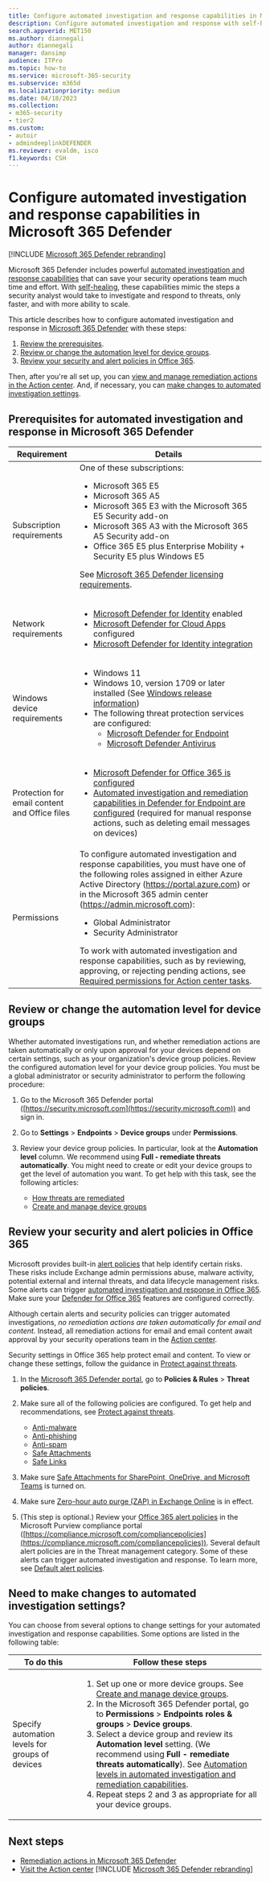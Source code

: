 ```yaml
---
title: Configure automated investigation and response capabilities in Microsoft 365 Defender
description: Configure automated investigation and response with self-healing in Microsoft 365 Defender
search.appverid: MET150
ms.author: diannegali
author: diannegali
manager: dansimp
audience: ITPro
ms.topic: how-to
ms.service: microsoft-365-security
ms.subservice: m365d
ms.localizationpriority: medium
ms.date: 04/18/2023
ms.collection:
- m365-security
- tier2
ms.custom: 
- autoir
- admindeeplinkDEFENDER
ms.reviewer: evaldm, isco
f1.keywords: CSH
---
```


# Configure automated investigation and response capabilities in Microsoft 365 Defender

[!INCLUDE [Microsoft 365 Defender rebranding](../includes/microsoft-defender.md)]

Microsoft 365 Defender includes powerful [automated investigation and response capabilities](m365d-autoir.md) that can save your security operations team much time and effort. With [self-healing](m365d-autoir.md#how-automated-investigation-and-self-healing-works), these capabilities mimic the steps a security analyst would take to investigate and respond to threats, only faster, and with more ability to scale.

This article describes how to configure automated investigation and response in <a href="https://go.microsoft.com/fwlink/p/?linkid=2077139" target="_blank">Microsoft 365 Defender</a> with these steps:

1. [Review the prerequisites](#prerequisites-for-automated-investigation-and-response-in-microsoft-365-defender).
2. [Review or change the automation level for device groups](#review-or-change-the-automation-level-for-device-groups).
3. [Review your security and alert policies in Office 365](#review-your-security-and-alert-policies-in-office-365).

Then, after you're all set up, you can [view and manage remediation actions in the Action center](m365d-autoir-actions.md). And, if necessary, you can [make changes to automated investigation settings](#need-to-make-changes-to-automated-investigation-settings).

## Prerequisites for automated investigation and response in Microsoft 365 Defender

|Requirement|Details|
|---|---|
|Subscription requirements|One of these subscriptions: <ul><li>Microsoft 365 E5</li><li>Microsoft 365 A5</li><li>Microsoft 365 E3 with the Microsoft 365 E5 Security add-on</li><li>Microsoft 365 A3 with the Microsoft 365 A5 Security add-on</li><li>Office 365 E5 plus Enterprise Mobility + Security E5 plus Windows E5</li></ul> <p> See [Microsoft 365 Defender licensing requirements](./prerequisites.md#licensing-requirements).|
|Network requirements|<ul><li>[Microsoft Defender for Identity](/azure-advanced-threat-protection/what-is-atp) enabled</li><li>[Microsoft Defender for Cloud Apps](/cloud-app-security/what-is-cloud-app-security) configured</li><li>[Microsoft Defender for Identity integration](/cloud-app-security/mdi-integration)</li></ul>|
|Windows device requirements|<ul><li>Windows 11</li><li>Windows 10, version 1709 or later installed (See [Windows release information](/windows/release-information/))</li><li>The following threat protection services are configured:<ul><li>[Microsoft Defender for Endpoint](../defender-endpoint/configure-endpoints.md)</li><li>[Microsoft Defender Antivirus](/windows/security/threat-protection/windows-defender-antivirus/configure-windows-defender-antivirus-features)</li></ul></li></ul>|
|Protection for email content and Office files|<ul><li>[Microsoft Defender for Office 365 is configured](/microsoft-365/security/office-365-security/defender-for-office-365#configure-atp-policies)</li><li>[Automated investigation and remediation capabilities in Defender for Endpoint are configured](../defender-endpoint/configure-automated-investigations-remediation.md) (required for manual response actions, such as deleting email messages on devices)</li></ul>|
|Permissions|To configure automated investigation and response capabilities, you must have one of the following roles assigned in either Azure Active Directory (<https://portal.azure.com>) or in the Microsoft 365 admin center (<https://admin.microsoft.com>): <ul><li>Global Administrator</li><li>Security Administrator</li></ul>To work with automated investigation and response capabilities, such as by reviewing, approving, or rejecting pending actions, see [Required permissions for Action center tasks](m365d-action-center.md#required-permissions-for-action-center-tasks).|

## Review or change the automation level for device groups

Whether automated investigations run, and whether remediation actions are taken automatically or only upon approval for your devices depend on certain settings, such as your organization's device group policies. Review the configured automation level for your device group policies. You must be a global administrator or security administrator to perform the following procedure:

1. Go to the Microsoft 365 Defender portal ([https://security.microsoft.com](https://security.microsoft.com)) and sign in.

2. Go to **Settings** > **Endpoints** > **Device groups** under **Permissions**.

3. Review your device group policies. In particular, look at the **Automation level** column. We recommend using **Full - remediate threats automatically**.  You might need to create or edit your device groups to get the level of automation you want. To get help with this task, see the following articles:

   - [How threats are remediated](/windows/security/threat-protection/microsoft-defender-atp/automated-investigations#how-threats-are-remediated)
   - [Create and manage device groups](/windows/security/threat-protection/microsoft-defender-atp/machine-groups)

## Review your security and alert policies in Office 365

Microsoft provides built-in [alert policies](../../compliance/alert-policies.md) that help identify certain risks. These risks include Exchange admin permissions abuse, malware activity, potential external and internal threats, and data lifecycle management risks. Some alerts can trigger [automated investigation and response in Office 365](../office-365-security/air-about.md). Make sure your [Defender for Office 365](../office-365-security/defender-for-office-365.md) features are configured correctly.

Although certain alerts and security policies can trigger automated investigations, *no remediation actions are taken automatically for email and content*. Instead, all remediation actions for email and email content await approval by your security operations team in the [Action center](m365d-action-center.md).

Security settings in Office 365 help protect email and content. To view or change these settings, follow the guidance in [Protect against threats](../office-365-security/protect-against-threats.md).

1. In the <a href="https://go.microsoft.com/fwlink/p/?linkid=2077139" target="_blank">Microsoft 365 Defender portal</a>, go to **Policies & Rules** \> **Threat policies**.

2. Make sure all of the following policies are configured. To get help and recommendations, see [Protect against threats](/microsoft-365/security/office-365-security/protect-against-threats).

   - [Anti-malware](../office-365-security/protect-against-threats.md#part-1---anti-malware-protection-in-eop)
   - [Anti-phishing](../office-365-security/protect-against-threats.md#part-2---anti-phishing-protection-in-eop-and-defender-for-office-365)
   - [Anti-spam](../office-365-security/protect-against-threats.md#part-3---anti-spam-protection-in-eop)
   - [Safe Attachments](../office-365-security/protect-against-threats.md#safe-attachments-policies-in-microsoft-defender-for-office-365)
   - [Safe Links](../office-365-security/protect-against-threats.md#safe-links-policies-in-microsoft-defender-for-office-365)

3. Make sure [Safe Attachments for SharePoint, OneDrive, and Microsoft Teams](../office-365-security/safe-attachments-for-spo-odfb-teams-about.md) is turned on.

4. Make sure [Zero-hour auto purge (ZAP) in Exchange Online](../office-365-security/zero-hour-auto-purge.md) is in effect.

5. (This step is optional.) Review your [Office 365 alert policies](../../compliance/alert-policies.md) in the Microsoft Purview compliance portal ([https://compliance.microsoft.com/compliancepolicies](https://compliance.microsoft.com/compliancepolicies)). Several default alert policies are in the Threat management category. Some of these alerts can trigger automated investigation and response. To learn more, see [Default alert policies](../../compliance/alert-policies.md#default-alert-policies).

## Need to make changes to automated investigation settings?

You can choose from several options to change settings for your automated investigation and response capabilities. Some options are listed in the following table:

| To do this  | Follow these steps  |
|---------|---------|
| Specify automation levels for groups of devices     | <ol><li>Set up one or more device groups. See [Create and manage device groups](../defender-endpoint/machine-groups.md). </li><li>In the Microsoft 365 Defender portal, go to **Permissions** > **Endpoints roles & groups** > **Device groups**.</li><li>Select a device group and review its **Automation level** setting. (We recommend using **Full - remediate threats automatically**). See [Automation levels in automated investigation and remediation capabilities](../defender-endpoint/automation-levels.md).</li><li>Repeat steps 2 and 3 as appropriate for all your device groups. </li></ol>     |

## Next steps

- [Remediation actions in Microsoft 365 Defender](m365d-remediation-actions.md)
- [Visit the Action center](m365d-action-center.md)
[!INCLUDE [Microsoft 365 Defender rebranding](../../includes/defender-m3d-techcommunity.md)]
